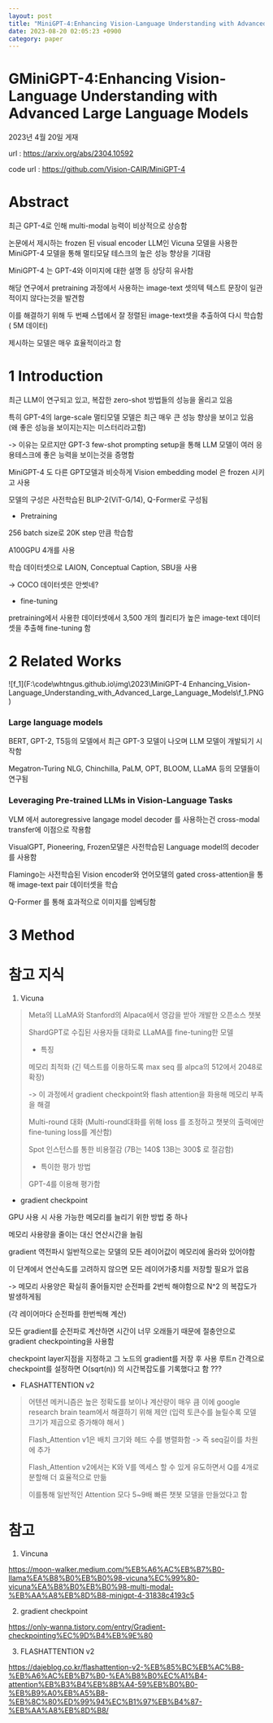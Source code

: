 ```yaml
---
layout: post
title: "MiniGPT-4:Enhancing Vision-Language Understanding with Advanced Large Language Models"
date: 2023-08-20 02:05:23 +0900
category: paper
---
```


# GMiniGPT-4:Enhancing Vision-Language Understanding with Advanced Large Language Models

2023년  4월 20일 게재



url : https://arxiv.org/abs/2304.10592

code url : https://github.com/Vision-CAIR/MiniGPT-4



# Abstract

최근 GPT-4로 인해 multi-modal 능력이 비상적으로 상승함 

논문에서 제시하는 frozen 된 visual encoder LLM인 Vicuna 모델을 사용한 MiniGPT-4 모델을 통해 멀티모달 테스크의 높은 성능 향상을 기대람 

MiniGPT-4 는 GPT-4와  이미지에 대한 설명 등 상당히 유사함 

해당 연구에서 pretraining 과정에서 사용하는 image-text 셋의텍 텍스트 문장이 일관적이지 않다는것을 발견함 

이를 해결하기 위해 두 번째 스텝에서 잘 정렬된 image-text셋을 추출하여 다시 학습함 ( 5M 데이터)

제시하는 모델은 매우 효율적이라고 함 



# 1 Introduction

최근 LLM이 연구되고 있고, 복잡한 zero-shot 방법들의 성능을 올리고 있음 

특히 GPT-4의 large-scale 멀티모델 모델은 최근 매우 큰 성능 향상을 보이고 있음 (왜 좋은 성능을 보이지는지는 미스터리라고함)

-> 이유는 모르지만  GPT-3 few-shot prompting setup을 통해 LLM 모델이 여러 응용테스크에 좋은 능력을 보이는것을 증명함 

MiniGPT-4 도 다른 GPT모델과 비슷하게 Vision embedding model 은 frozen 시키고 사용

모델의 구성은 사전학습된 BLIP-2(ViT-G/14), Q-Former로 구성됨 

- Pretraining

256 batch size로 20K step 만큼 학습함

A100GPU 4개를 사용 

학습 데이터셋으로 LAION, Conceptual Caption, SBU을 사용 

-> COCO 데이터셋은 안썻네?

- fine-tuning

pretraining에서 사용한 데이터셋에서 3,500 개의 퀄리티가 높은 image-text 데이터셋을 추출해 fine-tuning 함



# 2 Related Works

![f_1](F:\code\whtngus.github.io\img\2023\MiniGPT-4 Enhancing_Vision-Language_Understanding_with_Advanced_Large_Language_Models\f_1.PNG)

### Large language models

BERT, GPT-2, T5등의 모델에서 최근 GPT-3 모델이 나오며 LLM 모델이 개발되기 시작함 

Megatron-Turing NLG, Chinchilla, PaLM, OPT, BLOOM, LLaMA 등의 모델들이 연구됨 

### Leveraging Pre-trained LLMs in Vision-Language Tasks

VLM 에서 autoregressive langage model decoder 를 사용하는건 cross-modal transfer에 이점으로 작용함 

VisualGPT, Pioneering, Frozen모델은 사전학습된 Language model의 decoder를 사용함

Flamingo는 사전학습된 Vision encoder와 언어모델의 gated cross-attention을 통해 image-text pair 데이터셋을 학습 

 Q-Former 를 통해 효과적으로 이미지를 임베딩함 

# 3 Method













# 참고 지식

1. Vicuna

>  Meta의 LLaMA와 Stanford의 Alpaca에서 영감을 받아 개발한 오픈소스 챗봇 
>
> ShardGPT로 수집된 사용자들 대화로 LLaMA를 fine-tuning한 모델 
>
> - 특징
>
> 메모리 최적화 (긴 텍스트를 이용하도록 max seq 를 alpca의 512에서 2048로 확장)
>
> -> 이 과정에서 gradient checkpoint와 flash attention을 화용해 메모리 부족을 해결 
>
> Multi-round 대화 (Multi-round대화를 위해 loss 를 조정하고 챗봇의 출력에만 fine-tuning loss를 계산함)
>
> Spot 인스턴스를 통한 비용절감 (7B는 140\$   13B는 300\$ 로 절감함)
>
> - 특이한 평가 방법
>
> GPT-4를 이용해 평가함 

-  gradient checkpoint

GPU 사용 시 사용 가능한 메모리를 늘리기 위한 방법 중 하나

메모리 사용량을 줄이는 대신 연산시간을 늘림 

gradient 역전파시 일반적으로는 모델의 모든 레이어값이 메모리에 올라와 있어야함 

이 단계에서 연산속도를 고려하지 않으면 모든 레이어가중치를 저장할 필요가 없음 

-> 메모리 사용양은 확실히 줄어들지만 순전파를 2번씩 해야함으로 N^2 의 복잡도가 발생하게됨 

(각 레이어마다 순전파를 한번씩해 계산)

모든 gradient를 순전파로 계산하면 시간이 너무 오래들기 때문에 절충안으로 gradient checkpointing을 사용함 

checkpoint layer지점을 지정하고  그 노드의 gradient를 저장 후 사용  루트n 간격으로 checkpoint를 설정하면 O(sqrt(n)) 의 시간복잡도를 기록했다고 함 ???

- FLASHATTENTION v2

>  어텐션 메커니즘은 높은 정확도를 보이나 계산량이 매우 큼 이에 google research brain team에서 해결하기 위해 제안 (입력 토큰수를 늘릴수록 모델 크기가 제곱으로 증가해야 해서 )
>
> Flash_Attention v1은 배치 크기와 헤드 수를 병렬화함 -> 즉 seq길이를 차원에 추가 
>
> Flash_Attention v2에서는 K와 V를 엑세스 할 수 있게 유도하면서 Q를 4개로 분할해 더 효율적으로 만듦 
>
> 이를통해 일반적인 Attention 모다 5~9배 빠른 챗봇 모델을 만들었다고 함









# 참고

1. Vincuna

https://moon-walker.medium.com/%EB%A6%AC%EB%B7%B0-llama%EA%B8%B0%EB%B0%98-vicuna%EC%99%80-vicuna%EA%B8%B0%EB%B0%98-multi-modal-%EB%AA%A8%EB%8D%B8-minigpt-4-31838c4193c5

2. gradient checkpoint

https://only-wanna.tistory.com/entry/Gradient-checkpointing%EC%9D%B4%EB%9E%80

3. FLASHATTENTION v2

https://dajeblog.co.kr/flashattention-v2-%EB%85%BC%EB%AC%B8-%EB%A6%AC%EB%B7%B0-%EA%B8%B0%EC%A1%B4-attention%EB%B3%B4%EB%8B%A4-59%EB%B0%B0-%EB%B9%A0%EB%A5%B8-%EB%8C%80%ED%99%94%EC%B1%97%EB%B4%87-%EB%AA%A8%EB%8D%B8/























